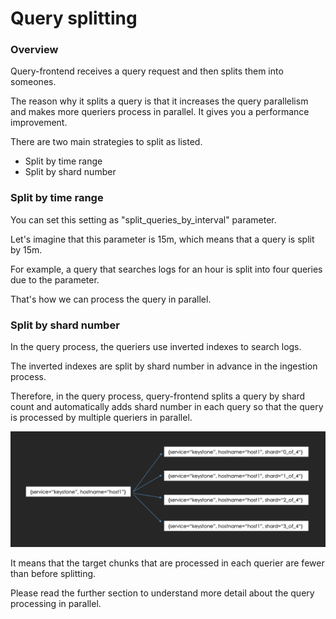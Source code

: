 # Query splitting

### Overview

Query-frontend receives a query request and then splits them into someones.

The reason why it splits a query is that it increases the query parallelism and makes more queriers process in parallel. It gives you a performance improvement.

There are two main strategies to split as listed.

* Split by time range
* Split by shard number

### Split by time range

You can set this setting as "split\_queries\_by\_interval" parameter.

Let's imagine that this parameter is 15m, which means that a query is split by 15m.

For example, a query that searches logs for an hour is split into four queries due to the parameter.

That's how we can process the query in parallel.

### Split by shard number

In the query process, the queriers use inverted indexes to search logs.

The inverted indexes are split by shard number in advance in the ingestion process.

Therefore, in the query process, query-frontend splits a query by shard count and automatically adds shard number in each query so that the query is processed by multiple queriers in parallel.

![](<../.gitbook/assets/スクリーンショット 2021-12-23 21.25.18.png>)

It means that the target chunks that are processed in each querier are fewer than before splitting.

Please read the further section to understand more detail about the query processing in parallel.
